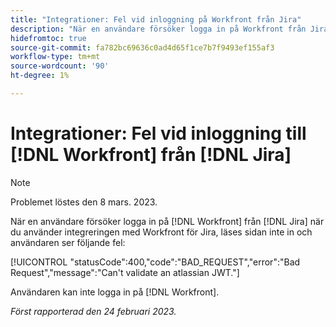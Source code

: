 ```yaml
---
title: "Integrationer: Fel vid inloggning på Workfront från Jira"
description: "När en användare försöker logga in på Workfront från Jira med hjälp av Workfront för Jira-integrering, läses inte sidan in och användaren ser ett fel."
hidefromtoc: true
source-git-commit: fa782bc69636c0ad4d65f1ce7b7f9493ef155af3
workflow-type: tm+mt
source-wordcount: '90'
ht-degree: 1%

---
```



# Integrationer: Fel vid inloggning till [!DNL Workfront] från [!DNL Jira]

>[!NOTE]
>
>Problemet löstes den 8 mars. 2023.

När en användare försöker logga in på [!DNL Workfront] från [!DNL Jira] när du använder integreringen med Workfront för Jira, läses sidan inte in och användaren ser följande fel:

[!UICONTROL "statusCode":400,"code":"BAD_REQUEST","error":"Bad Request","message":"Can't validate an atlassian JWT."]

Användaren kan inte logga in på [!DNL Workfront].

_Först rapporterad den 24 februari 2023._

